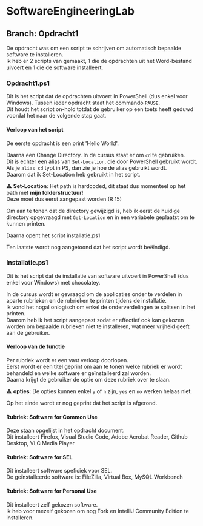 # SoftwareEngineeringLab

## Branch: Opdracht1
De opdracht was om een script te schrijven om automatisch bepaalde software te installeren.  
Ik heb er 2 scripts van gemaakt, 1 die de opdrachten uit het Word-bestand uivoert en 1 die de software installeert.

### Opdracht1.ps1
Dit is het script dat de opdrachten uitvoert in PowerShell (dus enkel voor Windows).
Tussen ieder opdracht staat het commando `PAUSE`.  
Dit houdt het script on-hold totdat de gebruiker op een toets heeft geduwd voordat het naar de volgende stap gaat.

#### Verloop van het script
De eerste opdracht is een print 'Hello World'.

Daarna een Change Directory. In de cursus staat er om `cd` te gebruiken.  
Dit is echter een alias van `Set-Location`, die door PowerShell gebruikt wordt.  
Als je `alias cd` typt in PS, dan zie je hoe de alias gebruikt wordt.  
Daarom dat ik Set-Location heb gebruikt in het script.  
  
:warning: **Set-Location**: Het path is hardcoded, dit staat dus momenteel op het path met <b>mijn folderstructuur</b>!  
Deze moet dus eerst aangepast worden (R 15)

Om aan te tonen dat de directory gewijzigd is, heb ik eerst de huidige directory opgevraagd met `Get-Location` en in een variabele geplaatst om te kunnen printen.

Daarna opent het script installatie.ps1

Ten laatste wordt nog aangetoond dat het script wordt beëindigd.

### Installatie.ps1
Dit is het script dat de installatie van software uitvoert in PowerShell (dus enkel voor Windows) met chocolatey.

In de cursus wordt er gevraagd om de applicaties onder te verdelen in aparte rubrieken en de rubrieken te printen tijdens de installatie.  
Ik vond het nogal onlogisch om enkel de onderverdelingen te splitsen in het printen.  
Daarom heb ik het script aangepast zodat er effectief ook kan gekozen worden om bepaalde rubrieken niet te installeren, wat meer vrijheid geeft aan de gebruiker.  

#### Verloop van de functie

Per rubriek wordt er een vast verloop doorlopen.  
Eerst wordt er een titel geprint om aan te tonen welke rubriek er wordt behandeld en welke software er geïnstalleerd zal worden.  
Daarna krijgt de gebruiker de optie om deze rubriek over te slaan.  

:warning: **opties**: De opties kunnen enkel `y` of `n` zijn, `yes` en `no` werken helaas niet.  

Op het einde wordt er nog geprint dat het script is afgerond.  

#### Rubriek: Software for Common Use
Deze staan opgelijst in het opdracht document.  
Dit installeert Firefox, Visual Studio Code, Adobe Acrobat Reader, Github Desktop, VLC Media Player

#### Rubriek: Software for SEL
Dit installeert software speficiek voor SEL.  
De geïnstalleerde software is: FileZilla, Virtual Box, MySQL Workbench

#### Rubriek: Software for Personal Use  
Dit installeert zelf gekozen software.  
Ik heb voor mezelf gekozen om nog Fork en IntelliJ Community Edition te installeren.  
